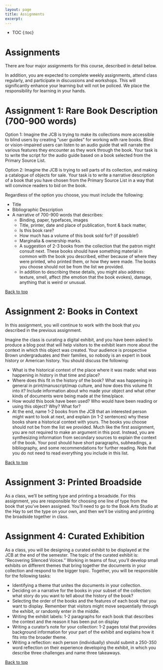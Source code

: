 ```yaml
---
layout: page
title: Assignments
excerpt: 
---
```


* TOC
{:toc}

# Assignments

There are four major assignments for this course, described in detail below. 

In addition, you are expected to complete weekly assignments, attend class regularly, and participate in discussions and workshops. This will significantly enhance your learning but will not be policed. We place the responsibility for learning in your hands.


# Assignment 1: Rare Book Description (700-900 words)
Option 1: Imagine the JCB is trying to make its collections more accessible to blind users by creating “user guides” for working with rare books. Blind or vision-impaired users can listen to an audio guide that will narrate the various features they encounter as they work through the book. Your task is to write the script for the audio guide based on a book selected from the Primary Source List.

Option 2: Imagine the JCB is trying to sell parts of its collection, and making a catalogue of objects for sale. Your task is to write a narrative description of a book that you have chosen from the Primary Source List in a way that will convince readers to bid on the book.

Regardless of the option you choose, you must include the following:
* Title
* Bibliographic Description
* A narrative of 700-900 words that describes:
	* Binding, paper, typefaces, images
	* Title, printer, date and place of publication, front & back matter, 
	* Is this book rare? 
	* How much has a volume of this book sold for? (if possible!)
	* Marginalia & ownership marks.
	* A suggestion of 2-3 books from the collection that the patron might consult next. These books should have something material in common with the book you described, either because of where they were printed, who printed them, or how they were made.  The books you choose should not be from the list we provided.
	* In addition to describing these details, you might also address: texture, smell, affect (the emotion that the book evokes), damage, anything that is weird or unusual.


<a href="#top">Back to top</a>

# Assignment 2: Books in Context

In this assignment, you will continue to work with the book that you described in the previous assignment.

Imagine the class is curating a digital exhibit, and you have been asked to produce a blog post that will help visitors to the exhibit learn more about the context in which this object was created. Your audience is prospective Brown undergraduates and their families, so nobody is an expert in book history or American history. You should discuss the following:
* What is the historical context of the place where it was made: what was happening in history in that time and place? 
* Where does this fit in the history of the book? What was happening in general in print/manuscript/map culture, and how does this volume fit into it? Include information about who made your object and what other kinds of documents were being made at the time/place.
* How would this book have been used? Who would have been reading or using this object? Why? What for?
* At the end, name 1-2 books from the JCB that an interested person might want to look at next, and explain (in 1-2 sentences) why these books share a historical context with yours. The books you choose should not be from the list we provided.
Much like the first assignment, you are not required to make an argument in this post. Instead, you are synthesizing information from secondary sources to explain the context of the book.  Your post should have short paragraphs, subheadings, a bibliography, and some recommendations for further reading. Note that you do not need to read everything you include in this list.


<a href="#top">Back to top</a>

# Assignment 3: Printed Broadside 

As a class, we’ll be setting type and printing a broadside. For this assignment, you are responsible for choosing one line of type from the book that you’ve been assigned. You’ll need to go to the Book Arts Studio at the Hay to set the type on your own, and then we’ll be visiting and printing the broadside together in class.

# Assignment 4: Curated Exhibition

As a class, you will be designing a curated exhibit to be displayed at the JCB at the end of the semester. The topic of the curated exhibit is: “Recovering Silenced Voices.” Working in teams of four, you’ll develop small exhibits on different themes that bring together the documents in your collection and respond to the bigger topic. Together, you will be responsible for the following tasks:

* Identifying a theme that unites the documents in your collection.
* Deciding on a narrative for the books in your subset of the collection: what story do you want to tell about the history of the book?
* Selecting the order of the books and the features of each book that you want to display. Remember that visitors might move sequentially through the exhibit, or randomly enter in the middle.
* Writing the exhibit labels: 1-2 paragraphs for each book that describes the context and the reason it has been put on display
* Writing a curator’s note for your collection: 1-2 pages total that provides background information for your part of the exhibit and explains how it fits into the broader theme.
* Writing a reflection: each person (individually) should submit a 250-350 word reflection on their experience developing the exhibit, in which you describe three challenges and name three takeaways. 

<a href="#top">Back to top</a>
